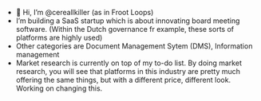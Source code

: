 - 👋 Hi, I’m @cereallkiller (as in Froot Loops)
-  I’m building a SaaS startup which is about innovating board meeting software. (Within the Dutch governance fr example, these sorts of platforms are highly used)
-  Other categories are Document Management Sytem (DMS), Information management
-  Market research is currently on top of my to-do list. By doing market research, you will see that platforms in this industry are pretty much offering the same things, but with  a different price, different look. Working on changing this.





<!---
al337a/al337a is a ✨ special ✨ repository because its `README.md` (this file) appears on your GitHub profile.
You can click the Preview link to take a look at your changes.
--->
